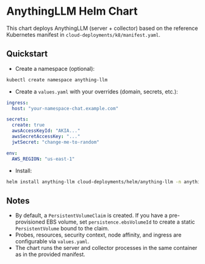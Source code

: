 # AnythingLLM Helm Chart

This chart deploys AnythingLLM (server + collector) based on the reference Kubernetes manifest in `cloud-deployments/k8/manifest.yaml`.

## Quickstart

- Create a namespace (optional):

```sh
kubectl create namespace anything-llm
```

- Create a `values.yaml` with your overrides (domain, secrets, etc.):

```yaml
ingress:
  host: "your-namespace-chat.example.com"

secrets:
  create: true
  awsAccessKeyId: "AKIA..."
  awsSecretAccessKey: "..."
  jwtSecret: "change-me-to-random"

env:
  AWS_REGION: "us-east-1"
```

- Install:

```sh
helm install anything-llm cloud-deployments/helm/anything-llm -n anything-llm -f my-values.yaml
```

## Notes
- By default, a `PersistentVolumeClaim` is created. If you have a pre-provisioned EBS volume, set `persistence.ebsVolumeId` to create a static `PersistentVolume` bound to the claim.
- Probes, resources, security context, node affinity, and ingress are configurable via `values.yaml`.
- The chart runs the server and collector processes in the same container as in the provided manifest.
